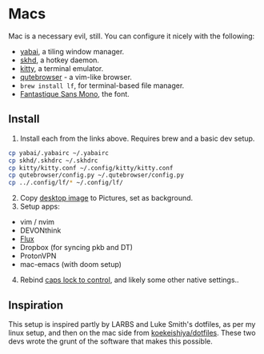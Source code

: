 # Macs

Mac is a necessary evil, still. You can configure it nicely with the following:

- [yabai](https://github.com/koekeishiya/yabai), a tiling window manager.
- [skhd](https://github.com/koekeishiya/skhd), a hotkey daemon.
- [kitty](https://sw.kovidgoyal.net/kitty/), a terminal emulator.
- [qutebrowser](https://qutebrowser.org/) - a vim-like browser.
- `brew install lf`, for terminal-based file manager. 
- [Fantastique Sans Mono](https://github.com/belluzj/fantasque-sans), the font.

## Install
1. Install each from the links above. Requires brew and a basic dev setup.

```bash
cp yabai/.yabairc ~/.yabairc
cp skhd/.skhdrc ~/.skhdrc
cp kitty/kitty.conf ~/.config/kitty/kitty.conf
cp qutebrowser/config.py ~/.qutebrowser/config.py
cp ../.config/lf/* ~/.config/lf/
```

2. Copy [desktop image](https://raw.githubusercontent.com/breezykermo/dotfiles/master/.local/share/thiemeyer_road_to_samarkand.jpg) to Pictures, set as background.
3. Setup apps:
- vim / nvim
- DEVONthink
- [Flux](https://justgetflux.com/news/pages/macquickstart/)
- Dropbox (for syncing pkb and DT)
- ProtonVPN
- mac-emacs (with doom setup)

4. Rebind [caps lock to control](https://stackoverflow.com/questions/127591/using-caps-lock-as-esc-in-mac-os-x), and likely some other native settings..

## Inspiration
This setup is inspired partly by LARBS and Luke Smith's dotfiles, as per my linux setup, and then on the mac side from [koekeishiya/dotfiles](https://github.com/koekeishiya/dotfiles). These two devs wrote the grunt of the software that makes this possible.
